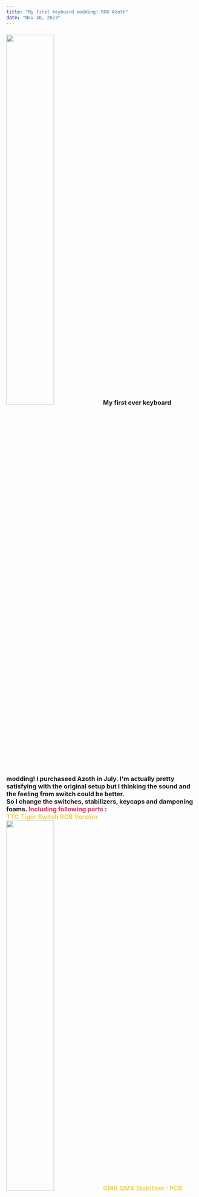 ```yaml
---
title: "My first keyboard modding! ROG Azoth"
date: "Nov 30, 2023"
---
```

<div>
  <style>
    /* Neon colors */
    :root {
      --neon-yellow: #f4d03f;
      --neon-pink: #f62459;
      --neon-blue: #0dc9f7;
      --neon-green: #39ff14;
    }
    .KBimage {
      width: 50%;
      height: 50%;
    }
    </style>
  <h3>
    <img class="KBimage" src="https://i.imgur.com/Pt3834j.jpg" loading="lazy">
    My first ever keyboard modding! I purchaseed Azoth in July. I'm actually pretty satisfying with the original setup but I thinking the sound and the feeling from switch could be better.<br>
    So I change the switches, stabilizers, keycaps and dampening foams. <span style="color: var(--neon-pink)"> Including following parts </span> : <br> 
    <span style="color: var(--neon-yellow);">TTC Tiger Switch RGB Version<br>
    <img class="KBimage" src="https://i.imgur.com/dClWFu5.jpg" loading="lazy">
    GMK QMX Stabilizer : PCB mounted.<br>
    <img class="KBimage" src="https://i.imgur.com/fuUzAag.jpg" loading="lazy">
    Wandering Earth 2 Keycaps from KEY SPIRE<br>
    <img class="KBimage" src="https://i.imgur.com/jwqUS4B.jpg" loading="lazy">
    炸蝦粒客製化聲音包(Fried Shrimp Soundpack)</span> : A series of stuffing material.<br>
    <img class="KBimage" src="https://i.imgur.com/GOuyLNh.jpg" loading="lazy">
    <br>
    The soundpack does make a difference. But I think you don't have to buy the full pack, especially the plate. 
    The full pack comes with an FR4 plate. It's similar to the original one but lighter, and I don't like that featherweight feeling.
    With the original plate, which has a heavier weight, it gives me more stability.<br>
    <img class="KBimage" src="https://i.imgur.com/3lpOMD7.jpg" loading="lazy">
    To achieve a faster response and trigger time, I use TTC Tiger switches. And it's REALLY fascinating to me. 
    The spring is longer than that of the NX RED, allowing for a faster response with a shorter travel distance. 
    When you push the keys, they come right back to your finger—I love that. Perfect for my use, coding and gaming. Next, I guess I'll try to lube the switches and stabilizers on my own.<br>
    <img class="KBimage" src="https://i.imgur.com/wAAwMT3.jpg" loading="lazy">
    <img class="KBimage" src="    https://i.imgur.com/IPlRcXm.jpg?1" loading="lazy">
  </h3>
</div>




